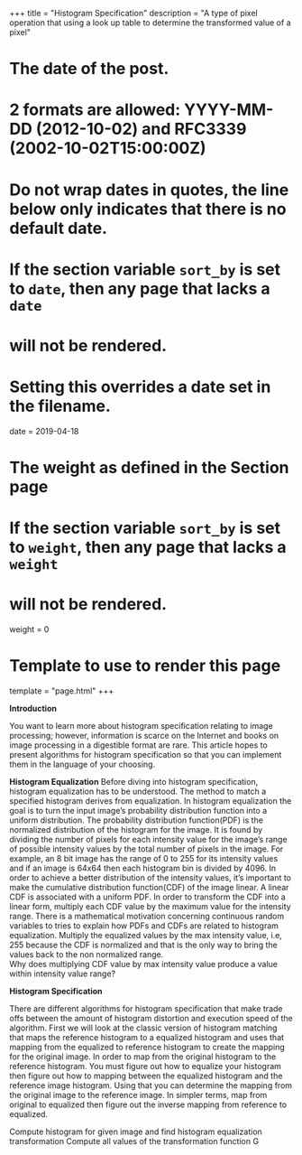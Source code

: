 +++
title = "Histogram Specification"
description = "A type of pixel operation that using a look up table to determine the transformed value of a pixel"

# The date of the post.
# 2 formats are allowed: YYYY-MM-DD (2012-10-02) and RFC3339 (2002-10-02T15:00:00Z)
# Do not wrap dates in quotes, the line below only indicates that there is no default date.
# If the section variable `sort_by` is set to `date`, then any page that lacks a `date`
# will not be rendered.
# Setting this overrides a date set in the filename.
date = 2019-04-18

# The weight as defined in the Section page
# If the section variable `sort_by` is set to `weight`, then any page that lacks a `weight`
# will not be rendered.
weight = 0

# Template to use to render this page
template = "page.html"
+++

**Introduction**

You want to learn more about histogram specification relating to image processing; however, information is scarce on the Internet and books on image processing in a digestible format are rare. This article hopes to present algorithms for histogram specification so that you can implement them in the language of your choosing.  

**Histogram Equalization**
Before diving into histogram specification, histogram equalization has to be understood. The method to match a specified histogram derives from equalization. 
In histogram equalization the goal is to turn the input image’s probability distribution function into a uniform distribution. The probability distribution function(PDF) is the normalized distribution of the histogram for the image. It is found by dividing the number of pixels for each intensity value for the image’s range of possible intensity values by the total number of pixels in the image. For example, an 8 bit image has the range of 0 to 255 for its intensity values and if an image is 64x64 then each histogram bin is divided by 4096. In order to achieve a better distribution of the intensity values, it’s important to make the cumulative distribution function(CDF) of the image linear. A linear CDF is associated with a uniform PDF. In order to transform the CDF into a linear form, multiply each CDF value by the maximum value for the intensity range. 
There is a mathematical motivation concerning continuous random variables to tries to explain how PDFs and CDFs are related to histogram equalization. Multiply the equalized values by the max intensity value, i.e, 255 because the CDF is normalized and that is the only way to bring the values back to the non normalized range.  
Why does multiplying CDF value by max intensity value produce a value within intensity value range?

**Histogram Specification**

There are different algorithms for histogram specification that make trade offs between the amount of histogram distortion and execution speed of the algorithm. First we will look at the classic version of histogram matching that maps the reference histogram to a equalized histogram and uses that mapping from the equalized to reference histogram to create the mapping for the original image. 
In order to map from the original histogram to the reference histogram. You must figure out how to equalize your histogram then figure out how to mapping between the equalized histogram and the reference image histogram. Using that you can determine the mapping from the original image to the reference image. In simpler terms, map from original to equalized then figure out the inverse mapping from reference to equalized. 

Compute histogram for given image and find histogram equalization transformation 
Compute all values of the transformation function G 